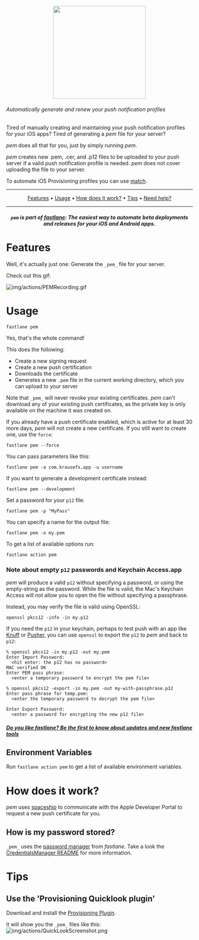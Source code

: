 <p align="center">
  <img src="/img/actions/pem.png" width="250">
</p>

###### Automatically generate and renew your push notification profiles

Tired of manually creating and maintaining your push notification profiles for your iOS apps? Tired of generating a _pem_ file for your server?

_pem_ does all that for you, just by simply running _pem_.

_pem_ creates new .pem, .cer, and .p12 files to be uploaded to your push server if a valid push notification profile is needed. _pem_ does not cover uploading the file to your server.

To automate iOS Provisioning profiles you can use [match](https://github.com/fastlane/fastlane/tree/master/match).

-------

<p align="center">
    <a href="#features">Features</a> &bull;
    <a href="#usage">Usage</a> &bull;
    <a href="#how-does-it-work">How does it work?</a> &bull;
    <a href="#tips">Tips</a> &bull;
    <a href="#need-help">Need help?</a>
</p>

-------

<h5 align="center"><code>pem</code> is part of <a href="https://fastlane.tools">fastlane</a>: The easiest way to automate beta deployments and releases for your iOS and Android apps.</h5>

# Features
Well, it's actually just one: Generate the ``_pem_`` file for your server.

Check out this gif:

![img/actions/PEMRecording.gif](/img/actions/PEMRecording.gif)

# Usage

    fastlane pem

Yes, that's the whole command!

This does the following:

- Create a new signing request
- Create a new push certification
- Downloads the certificate
- Generates a new ```.pem``` file in the current working directory, which you can upload to your server

Note that ``_pem_`` will never revoke your existing certificates. _pem_ can't download any of your existing push certificates, as the private key is only available on the machine it was created on. 

If you already have a push certificate enabled, which is active for at least 30 more days, _pem_ will not create a new certificate. If you still want to create one, use the `force`:

    fastlane pem --force

You can pass parameters like this:

    fastlane pem -a com.krausefx.app -u username

If you want to generate a development certificate instead:

    fastlane pem --development

Set a password for your `p12` file:

    fastlane pem -p "MyPass"

You can specify a name for the output file:

    fastlane pem -o my.pem

To get a list of available options run:

    fastlane action pem


### Note about empty `p12` passwords and Keychain Access.app

_pem_ will produce a valid `p12` without specifying a password, or using the empty-string as the password.
While the file is valid, the Mac's Keychain Access will not allow you to open the file without specifying a passphrase.

Instead, you may verify the file is valid using OpenSSL:

    openssl pkcs12 -info -in my.p12

If you need the `p12` in your keychain, perhaps to test push with an app like [Knuff](https://github.com/KnuffApp/Knuff) or [Pusher](https://github.com/noodlewerk/NWPusher), you can use `openssl` to export the `p12` to _pem_ and back to `p12`:

    % openssl pkcs12 -in my.p12 -out my.pem
    Enter Import Password:
      <hit enter: the p12 has no password>
    MAC verified OK
    Enter PEM pass phrase:
      <enter a temporary password to encrypt the pem file>
      
    % openssl pkcs12 -export -in my.pem -out my-with-passphrase.p12
    Enter pass phrase for temp.pem:
      <enter the temporary password to decrypt the pem file>

    Enter Export Password:
      <enter a password for encrypting the new p12 file>

##### [Do you like fastlane? Be the first to know about updates and new fastlane tools](https://tinyletter.com/fastlane-tools)

## Environment Variables

Run `fastlane action pem` to get a list of available environment variables.

# How does it work?

_pem_ uses [spaceship](https://spaceship.airforce) to communicate with the Apple Developer Portal to request a new push certificate for you.

## How is my password stored?
``_pem_`` uses the [password manager](https://github.com/fastlane/fastlane/tree/master/credentials_manager) from _fastlane_. Take a look the [CredentialsManager README](https://github.com/fastlane/fastlane/tree/master/credentials_manager) for more information.

# Tips

## Use the 'Provisioning Quicklook plugin'
Download and install the [Provisioning Plugin](https://github.com/chockenberry/Provisioning).

It will show you the ``_pem_`` files like this:
![img/actions/QuickLookScreenshot.png](/img/actions/QuickLookScreenshot.png)
